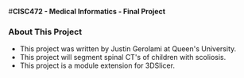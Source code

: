 #**CISC472 - Medical Informatics - Final Project**

### About This Project
* This project was written by Justin Gerolami at Queen's University.
* This project will segment spinal CT's of children with scoliosis.
* This project is a module extension for 3DSlicer.